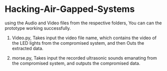# Hacking-Air-Gapped-Systems

using the Audio and Video files from the respective folders, You can can the prototype working successfully.

1. Video.py, Takes input the video file name, which contains the video of the LED lights from the compromised system, and then Outs the extracted data.

2. morse.py, Takes input the recorded ultrasonic sounds emanating from the compromised system, and outputs the compromised data.

